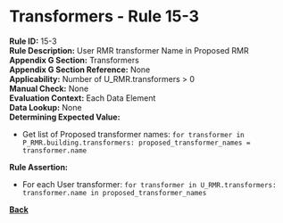 # Transformers - Rule 15-3
**Rule ID:** 15-3  
**Rule Description:** User RMR transformer Name in Proposed RMR  
**Appendix G Section:** Transformers  
**Appendix G Section Reference:** None  
**Applicability:** Number of U_RMR.transformers > 0  
**Manual Check:** None  
**Evaluation Context:**  Each Data Element   
**Data Lookup:** None  
**Determining Expected Value:**
- Get list of Proposed transformer names: `for transformer in P_RMR.building.transformers: proposed_transformer_names = transformer.name`

**Rule Assertion:**
- For each User transformer: `for transformer in U_RMR.transformers: transformer.name in proposed_transformer_names`

**[Back](_toc.md)**